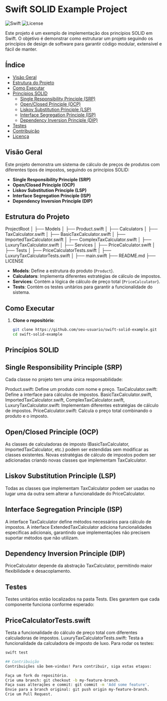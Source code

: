 # **Swift SOLID Example Project**

![Swift](https://img.shields.io/badge/Swift-5.8-orange)
![License](https://img.shields.io/badge/license-MIT-blue.svg)

Este projeto é um exemplo de implementação dos princípios SOLID em Swift. O objetivo é demonstrar como estruturar um projeto seguindo os princípios de design de software para garantir código modular, extensível e fácil de manter.

## **Índice**

- [Visão Geral](#visão-geral)
- [Estrutura do Projeto](#estrutura-do-projeto)
- [Como Executar](#como-executar)
- [Princípios SOLID](#princípios-solid)
  - [Single Responsibility Principle (SRP)](#single-responsibility-principle-srp)
  - [Open/Closed Principle (OCP)](#openclosed-principle-ocp)
  - [Liskov Substitution Principle (LSP)](#liskov-substitution-principle-lsp)
  - [Interface Segregation Principle (ISP)](#interface-segregation-principle-isp)
  - [Dependency Inversion Principle (DIP)](#dependency-inversion-principle-dip)
- [Testes](#testes)
- [Contribuição](#contribuição)
- [Licença](#licença)

## **Visão Geral**

Este projeto demonstra um sistema de cálculo de preços de produtos com diferentes tipos de impostos, seguindo os princípios SOLID:

- **Single Responsibility Principle (SRP)**
- **Open/Closed Principle (OCP)**
- **Liskov Substitution Principle (LSP)**
- **Interface Segregation Principle (ISP)**
- **Dependency Inversion Principle (DIP)**

## **Estrutura do Projeto**

ProjectRoot
│
├── Models
│   ├── Product.swift
│
├── Calculators
│   ├── TaxCalculator.swift
│   ├── BasicTaxCalculator.swift
│   ├── ImportedTaxCalculator.swift
│   ├── ComplexTaxCalculator.swift
│   ├── LuxuryTaxCalculator.swift
│
├── Services
│   ├── PriceCalculator.swift
│
├── Tests
│   ├── PriceCalculatorTests.swift
│   ├── LuxuryTaxCalculatorTests.swift
│
├── main.swift
├── README.md
├── LICENSE



- **Models**: Define a estrutura do produto (`Product`).
- **Calculators**: Implementa diferentes estratégias de cálculo de impostos.
- **Services**: Contém a lógica de cálculo de preço total (`PriceCalculator`).
- **Tests**: Contém os testes unitários para garantir a funcionalidade do sistema.

## **Como Executar**

1. **Clone o repositório**:

   ```bash
   git clone https://github.com/seu-usuario/swift-solid-example.git
   cd swift-solid-example


## Princípios SOLID
## Single Responsibility Principle (SRP)
Cada classe no projeto tem uma única responsabilidade:

Product.swift: Define um produto com nome e preço.
TaxCalculator.swift: Define a interface para cálculos de impostos.
BasicTaxCalculator.swift, ImportedTaxCalculator.swift, ComplexTaxCalculator.swift, LuxuryTaxCalculator.swift: Implementam diferentes estratégias de cálculo de impostos.
PriceCalculator.swift: Calcula o preço total combinando o produto e o imposto.

## Open/Closed Principle (OCP)
As classes de calculadoras de imposto (BasicTaxCalculator, ImportedTaxCalculator, etc.) podem ser estendidas sem modificar as classes existentes. Novas estratégias de cálculo de impostos podem ser adicionadas criando novas classes que implementam TaxCalculator.

## Liskov Substitution Principle (LSP)
Todas as classes que implementam TaxCalculator podem ser usadas no lugar uma da outra sem alterar a funcionalidade do PriceCalculator.

## Interface Segregation Principle (ISP)
A interface TaxCalculator define métodos necessários para cálculo de impostos. 
A interface ExtendedTaxCalculator adiciona funcionalidades específicas adicionais,
garantindo que implementações não precisem suportar métodos que não utilizam.

## Dependency Inversion Principle (DIP)
PriceCalculator depende da abstração TaxCalculator, permitindo maior flexibilidade e desacoplamento.

## Testes
Testes unitários estão localizados na pasta Tests. Eles garantem que cada componente funciona conforme esperado:

## PriceCalculatorTests.swift
Testa a funcionalidade do cálculo de preço total com diferentes calculadoras de impostos.
LuxuryTaxCalculatorTests.swift: Testa a funcionalidade da calculadora de imposto de luxo.
Para rodar os testes:

```bash
swift test

## Contribuição
Contribuições são bem-vindas! Para contribuir, siga estas etapas:

Faça um fork do repositório.
Crie uma branch: git checkout -b my-feature-branch.
Faça suas alterações e commit: git commit -m 'Add some feature'.
Envie para a branch original: git push origin my-feature-branch.
Crie um Pull Request.


